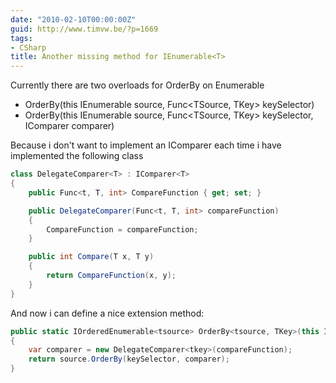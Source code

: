 ```yaml
---
date: "2010-02-10T00:00:00Z"
guid: http://www.timvw.be/?p=1669
tags:
- CSharp
title: Another missing method for IEnumerable<T>
---
```

Currently there are two overloads for OrderBy on Enumerable

* OrderBy(this IEnumerable<TSource> source, Func<TSource, TKey> keySelector)
* OrderBy(this IEnumerable<TSource> source, Func<TSource, TKey> keySelector, IComparer<TKey> comparer)

Because i don't want to implement an IComparer<TKey> each time i have implemented the following class

```csharp
class DelegateComparer<T> : IComparer<T>
{
	public Func<t, T, int> CompareFunction { get; set; }

	public DelegateComparer(Func<t, T, int> compareFunction)
	{
		CompareFunction = compareFunction;
	}

	public int Compare(T x, T y)
	{
		return CompareFunction(x, y);
	}
}
```

And now i can define a nice extension method:

```csharp
public static IOrderedEnumerable<tsource> OrderBy<tsource, TKey>(this IEnumerable<tsource> source, Func<tsource, TKey> keySelector, Func<tkey, TKey, int> compareFunction)
{
	var comparer = new DelegateComparer<tkey>(compareFunction);
	return source.OrderBy(keySelector, comparer);
}
```
